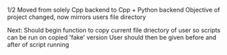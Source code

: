1/2
Moved from solely Cpp backend to Cpp + Python backend
Objective of project changed, now mirrors users file directory

Next:
Should begin function to copy current file driectory of user so scripts can be run on copied 'fake' version
User should then be given before and after of script running